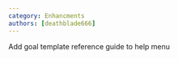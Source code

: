 ```yaml
---
category: Enhancments
authors: [deathblade666]
---
```


Add goal template reference guide to help menu